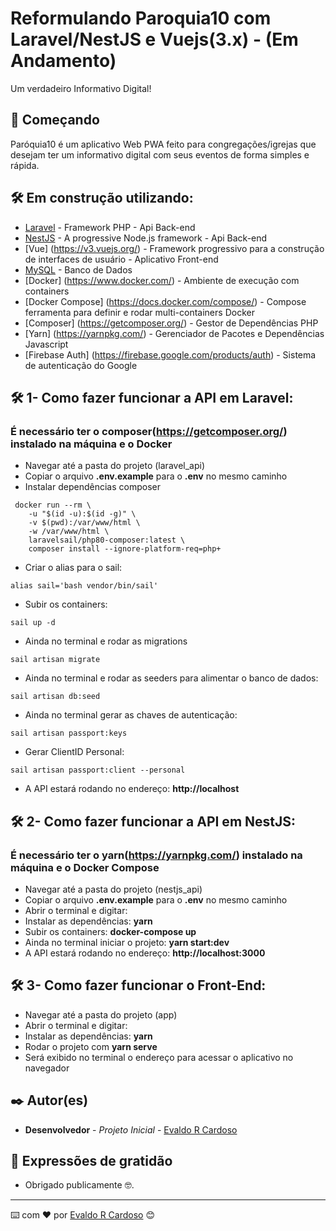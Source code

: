 # Reformulando Paroquia10 com Laravel/NestJS e Vuejs(3.x) - (Em Andamento)

Um verdadeiro Informativo Digital!

## 🚀 Começando

Paróquia10 é um aplicativo Web PWA feito para congregações/igrejas que desejam ter um informativo digital com seus eventos de forma simples e rápida.

## 🛠️ Em construção utilizando:

* [Laravel](https://laravel.com/) - Framework PHP - Api Back-end
* [NestJS](https://nestjs.com/) - A progressive Node.js framework - Api Back-end
* [Vue] (https://v3.vuejs.org/) - Framework progressivo para a construção de interfaces de usuário - Aplicativo Front-end
* [MySQL](https://www.mysql.com/) - Banco de Dados
* [Docker] (https://www.docker.com/) - Ambiente de execução com containers
* [Docker Compose] (https://docs.docker.com/compose/) - Compose ferramenta para definir e rodar multi-containers Docker
* [Composer] (https://getcomposer.org/) - Gestor de Dependências PHP
* [Yarn] (https://yarnpkg.com/) - Gerenciador de Pacotes e Dependências Javascript
* [Firebase Auth] (https://firebase.google.com/products/auth) - Sistema de autenticação do Google

## 🛠️ 1- Como fazer funcionar a API em Laravel:
###  É necessário ter o composer(https://getcomposer.org/) instalado na máquina e o Docker
 * Navegar até a pasta do projeto (laravel_api)
 * Copiar o arquivo **.env.example** para o **.env** no mesmo caminho   
 * Instalar dependências composer
```
 docker run --rm \
    -u "$(id -u):$(id -g)" \
    -v $(pwd):/var/www/html \
    -w /var/www/html \
    laravelsail/php80-composer:latest \
    composer install --ignore-platform-req=php+
```
 * Criar o alias para o sail:
```
alias sail='bash vendor/bin/sail'
```
 * Subir os containers: 
```
sail up -d
```
 * Ainda no terminal e rodar as migrations
```
sail artisan migrate
```
 * Ainda no terminal e rodar as seeders para alimentar o banco de dados:
```
sail artisan db:seed
```
 * Ainda no terminal gerar as chaves de autenticação:
 ```
 sail artisan passport:keys
 ```
 * Gerar ClientID Personal:
```
sail artisan passport:client --personal
```
 * A API estará rodando no endereço: **http://localhost**

## 🛠️ 2- Como fazer funcionar a API em NestJS:
###  É necessário ter o yarn(https://yarnpkg.com/) instalado na máquina e o Docker Compose
 * Navegar até a pasta do projeto (nestjs_api)
 * Copiar o arquivo **.env.example** para o **.env** no mesmo caminho   
 * Abrir o terminal e digitar:
 * Instalar as dependências: **yarn**
 * Subir os containers: **docker-compose up**
 * Ainda no terminal iniciar o projeto: **yarn start:dev**
 * A API estará rodando no endereço: **http://localhost:3000**


## 🛠️ 3- Como fazer funcionar o Front-End:
* Navegar até a pasta do projeto (app)
* Abrir o terminal e digitar:
* Instalar as dependências: **yarn**
* Rodar o projeto com **yarn serve**
* Será exibido no terminal o endereço para acessar o aplicativo no navegador

## ✒️ Autor(es)

* **Desenvolvedor** - *Projeto Inicial* - [Evaldo R Cardoso](https://github.com/evaldorcardoso)

## 🎁 Expressões de gratidão

* Obrigado publicamente 🤓.

---
⌨️ com ❤️ por [Evaldo R Cardoso](https://github.com/evaldorcardoso) 😊




